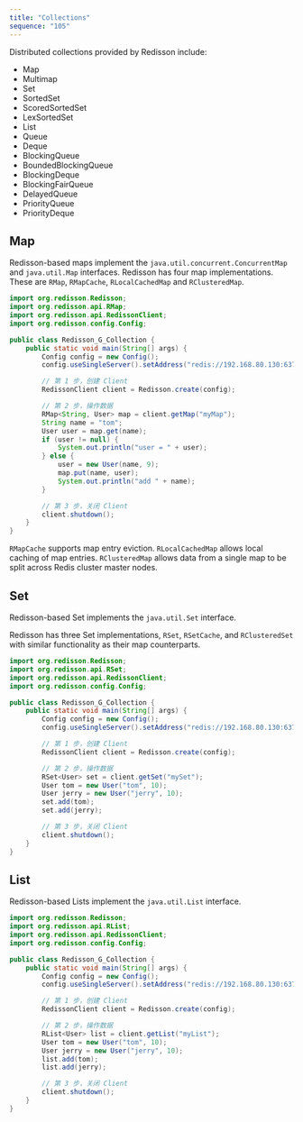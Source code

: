 ```yaml
---
title: "Collections"
sequence: "105"
---
```


Distributed collections provided by Redisson include:

- Map
- Multimap
- Set
- SortedSet
- ScoredSortedSet
- LexSortedSet
- List
- Queue
- Deque
- BlockingQueue
- BoundedBlockingQueue
- BlockingDeque
- BlockingFairQueue
- DelayedQueue
- PriorityQueue
- PriorityDeque

## Map

Redisson-based maps implement the `java.util.concurrent.ConcurrentMap` and `java.util.Map` interfaces.
Redisson has four map implementations.
These are `RMap`, `RMapCache`, `RLocalCachedMap` and `RClusteredMap`.

```java
import org.redisson.Redisson;
import org.redisson.api.RMap;
import org.redisson.api.RedissonClient;
import org.redisson.config.Config;

public class Redisson_G_Collection {
    public static void main(String[] args) {
        Config config = new Config();
        config.useSingleServer().setAddress("redis://192.168.80.130:6379");

        // 第 1 步，创建 Client
        RedissonClient client = Redisson.create(config);

        // 第 2 步，操作数据
        RMap<String, User> map = client.getMap("myMap");
        String name = "tom";
        User user = map.get(name);
        if (user != null) {
            System.out.println("user = " + user);
        } else {
            user = new User(name, 9);
            map.put(name, user);
            System.out.println("add " + name);
        }

        // 第 3 步，关闭 Client
        client.shutdown();
    }
}
```

`RMapCache` supports map entry eviction.
`RLocalCachedMap` allows local caching of map entries.
`RClusteredMap` allows data from a single map to be split across Redis cluster master nodes.

## Set

Redisson-based Set implements the `java.util.Set` interface.

Redisson has three Set implementations, `RSet`, `RSetCache`, and `RClusteredSet`
with similar functionality as their map counterparts.

```java
import org.redisson.Redisson;
import org.redisson.api.RSet;
import org.redisson.api.RedissonClient;
import org.redisson.config.Config;

public class Redisson_G_Collection {
    public static void main(String[] args) {
        Config config = new Config();
        config.useSingleServer().setAddress("redis://192.168.80.130:6379");

        // 第 1 步，创建 Client
        RedissonClient client = Redisson.create(config);

        // 第 2 步，操作数据
        RSet<User> set = client.getSet("mySet");
        User tom = new User("tom", 10);
        User jerry = new User("jerry", 10);
        set.add(tom);
        set.add(jerry);

        // 第 3 步，关闭 Client
        client.shutdown();
    }
}
```

## List

Redisson-based Lists implement the `java.util.List` interface.

```java
import org.redisson.Redisson;
import org.redisson.api.RList;
import org.redisson.api.RedissonClient;
import org.redisson.config.Config;

public class Redisson_G_Collection {
    public static void main(String[] args) {
        Config config = new Config();
        config.useSingleServer().setAddress("redis://192.168.80.130:6379");

        // 第 1 步，创建 Client
        RedissonClient client = Redisson.create(config);

        // 第 2 步，操作数据
        RList<User> list = client.getList("myList");
        User tom = new User("tom", 10);
        User jerry = new User("jerry", 10);
        list.add(tom);
        list.add(jerry);

        // 第 3 步，关闭 Client
        client.shutdown();
    }
}
```

